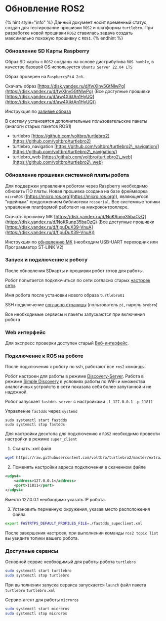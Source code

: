 # Обновление ROS2

{% hint style="info" %}
Данный документ носит временный статус, создан для тестирование прошивки `ROS2` и платформы `turtlebro`. При разработке новой прошивки `ROS2` ставилась задача создать максимально похожую прошивку с `ROS1`.
{% endhint %}

### Обновление SD Карты Raspberry

Образ SD карты с `ROS2` созданы на основе дистрибутива `ROS humble`, в качестве базовой OS используется `Ubuntu Server 22.04 LTS`

Образ проверен на `RaspberryPi4 2гб.`

Скачать образ [https://disk.yandex.ru/d/fwXInv5GtNlwPg](https://disk.yandex.ru/d/fwXInv5GtNlwPg) (Все доступные прошивки [https://disk.yandex.ru/d/aw4XiktAn1HyUQ](https://disk.yandex.ru/d/aw4XiktAn1HyUQ))

Инструкция по [заливке образа ](administrirovanie-ros/raspberrypi.md)

В систему установятся дополнительные пользовательские пакеты (аналоги старых пакетов ROS1)

* turtlebro [https://github.com/voltbro/turtlebro2](https://github.com/voltbro/turtlebro2)
* turtlebro\_navigation [https://github.com/voltbro/turtlebro2\_navigation/](https://github.com/voltbro/turtlebro2\_navigation/)
* turtlebro\_web [https://github.com/voltbro/turtlebro2\_web](https://github.com/voltbro/turtlebro2\_web)

### Обновление прошивки системной платы робота

Для поддержки управления роботом через Raspberry необходимо обновить ПО платы. Новая прошивка создана на базе фреймворка `microROS` ([https://micro.ros.org](https://micro.ros.org)), являющегося "идейным" продолжением библиотеки `rosserial`. Все системные топики управления платформой работают на микроконтроллере.

Скачать прошивку МК [https://disk.yandex.ru/d/NoKRunp35baOzQ](https://disk.yandex.ru/d/NoKRunp35baOzQ) (Все доступные прошивки [https://disk.yandex.ru/d/fipuDuX39-VnuA](https://disk.yandex.ru/d/fipuDuX39-VnuA))

Инструкция по [обновлению МК](platforma-turtleboard/obnovlenie-mikroprogrammy/) (необходим USB-UART переходник или Программатор ST-LINK V2)

### Запуск и подключение к роботу

После обновления SDкарты и прошивки робот готов для работы.

Робот попытается подключиться по сети согласно старых [настроек сети](pervoe-vklyuchenie-i-nastroika-robota/networking.md).

Имя робота после установки нового образа `turtlebro01`

SSH подключение [согласно страницы](pervoe-vklyuchenie-i-nastroika-robota/ssh.md)  (пользователь `pi`, пароль `brobro`)

Все необходимые сервисы и пакеты запускаются при включения робота

### Web интерфейс

Для экспресс проверки доступен старый [Веб-интерфейс](pervoe-vklyuchenie-i-nastroika-robota/web-interfeis.md).

### Подключение к ROS на роботе

После подключения к роботу по ssh, работают все `ros2` команды.

Робот настроен для работы в режиме [Discovery-Server](https://docs.ros.org/en/iron/Tutorials/Advanced/Discovery-Server/Discovery-Server.html). Работа в режиме  [Simple Discovery](https://fast-dds.docs.eprosima.com/en/v2.1.0/fastdds/discovery/simple.html) в условиях работы по WiFi и множества аналогичных устройств в сети показала себя более запутанной и не надежной.

Робот запускает `fastdds server` с настройками `-l 127.0.0.1 -p 11811`

Управление `fastdds` через `systemd`

```
sudo systemctl start fastdds
sudo systemctl stop fastdds
```

Для настройки десктопа для подключению к `ROS2` необходимо провести настройки в режиме `super_client`

1. Скачать .xml файл

```bash
wget https://raw.githubusercontent.com/voltbro/turtlebro2/master/extra/fastdds_supeclient.xml
```

2. Поменять настройки адреса подключения в скаченном файле

```xml
<udpv4>
	<address>127.0.0.1</address>
	<port>11811</port>
</udpv4>
```

Вместо 127.0.0.1 необходимо указать IP робота.

3. Установить перменную окружения, указав место расположения файла

```bash
export FASTRTPS_DEFAULT_PROFILES_FILE=./fastdds_supeclient.xml
```

После завершения настроек, при выполнении команды `ros2 topic list` вы увидите топики вашего робота.

### Доступные сервисы

Основной сервис необходимый для работы робота `turtlebro`

```bash
sudo systemctl start turtlebro
sudo systemctl stop turtlebro
```

При выполнении запуска сервиса запускается `launch` файл пакета `turtlebro` `turtlebro.xml`

Сервис-агент для работы `microros`

```bash
sudo systemctl start microros
sudo systemctl stop microros
```
